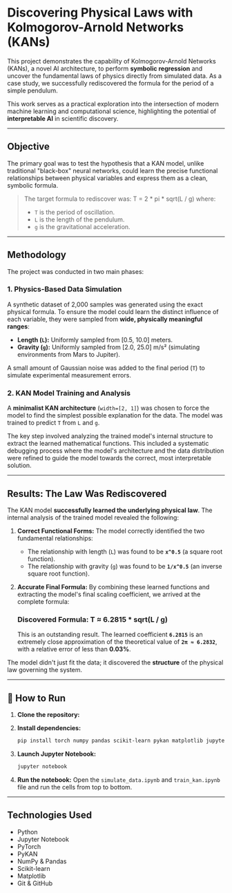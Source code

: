 # Discovering Physical Laws with Kolmogorov-Arnold Networks (KANs)

This project demonstrates the capability of Kolmogorov-Arnold Networks (KANs), a novel AI architecture, to perform **symbolic regression** and uncover the fundamental laws of physics directly from simulated data. As a case study, we successfully rediscovered the formula for the period of a simple pendulum.

This work serves as a practical exploration into the intersection of modern machine learning and computational science, highlighting the potential of **interpretable AI** in scientific discovery.

---

## Objective

The primary goal was to test the hypothesis that a KAN model, unlike traditional "black-box" neural networks, could learn the precise functional relationships between physical variables and express them as a clean, symbolic formula.

> The target formula to rediscover was:
> T = 2 * pi * sqrt(L / g)
> where:
> * `T` is the period of oscillation.
> * `L` is the length of the pendulum.
> * `g` is the gravitational acceleration.

---

## Methodology

The project was conducted in two main phases:

### 1. Physics-Based Data Simulation

A synthetic dataset of 2,000 samples was generated using the exact physical formula. To ensure the model could learn the distinct influence of each variable, they were sampled from **wide, physically meaningful ranges**:
* **Length (`L`):** Uniformly sampled from [0.5, 10.0] meters.
* **Gravity (`g`):** Uniformly sampled from [2.0, 25.0] m/s² (simulating environments from Mars to Jupiter).

A small amount of Gaussian noise was added to the final period (`T`) to simulate experimental measurement errors.

### 2. KAN Model Training and Analysis

A **minimalist KAN architecture** (`width=[2, 1]`) was chosen to force the model to find the simplest possible explanation for the data. The model was trained to predict `T` from `L` and `g`.

The key step involved analyzing the trained model's internal structure to extract the learned mathematical functions. This included a systematic debugging process where the model's architecture and the data distribution were refined to guide the model towards the correct, most interpretable solution.

---

## Results: The Law Was Rediscovered

The KAN model **successfully learned the underlying physical law**. The internal analysis of the trained model revealed the following:

1.  **Correct Functional Forms:** The model correctly identified the two fundamental relationships:
    * The relationship with length (`L`) was found to be **`x^0.5`** (a square root function).
    * The relationship with gravity (`g`) was found to be **`1/x^0.5`** (an inverse square root function).

2.  **Accurate Final Formula:** By combining these learned functions and extracting the model's final scaling coefficient, we arrived at the complete formula:

    ### **Discovered Formula: T ≈ 6.2815 * sqrt(L / g)**

    This is an outstanding result. The learned coefficient **`6.2815`** is an extremely close approximation of the theoretical value of **`2π ≈ 6.2832`**, with a relative error of less than **0.03%**.

The model didn't just fit the data; it discovered the **structure** of the physical law governing the system.


---

## 🚀 How to Run

1.  **Clone the repository:**


2.  **Install dependencies:**
    ```bash
    pip install torch numpy pandas scikit-learn pykan matplotlib jupyter
    ```

3.  **Launch Jupyter Notebook:**
    ```bash
    jupyter notebook
    ```

4.  **Run the notebook:**
    Open the `simulate_data.ipynb` and `train_kan.ipynb` file and run the cells from top to bottom.

---

## Technologies Used
* Python
* Jupyter Notebook
* PyTorch
* PyKAN
* NumPy & Pandas
* Scikit-learn
* Matplotlib
* Git & GitHub